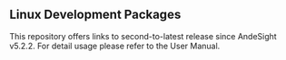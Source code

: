 
Linux Development Packages
---

This repository offers links to second-to-latest release since AndeSight v5.2.2.  For detail usage please refer to the User Manual.
